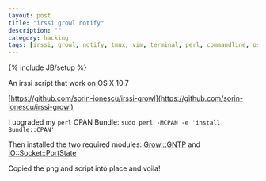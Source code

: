 ```yaml
---
layout: post
title: "irssi growl notify"
description: ""
category: hacking
tags: [irssi, growl, notify, tmux, vim, terminal, perl, commandline, osx, irc]
---
```

{% include JB/setup %}

An irssi script that work on OS X 10.7

[https://github.com/sorin-ionescu/irssi-growl](https://github.com/sorin-ionescu/irssi-growl)

I upgraded my `perl` CPAN Bundle: `sudo perl -MCPAN -e 'install Bundle::CPAN'`

Then installed the two required modules: [Growl::GNTP](http://search.cpan.org/perldoc?Growl::GNTP) and [IO::Socket::PortState](http://search.cpan.org/perldoc?IO::Socket::PortState)

Copied the png and script into place and voila!

